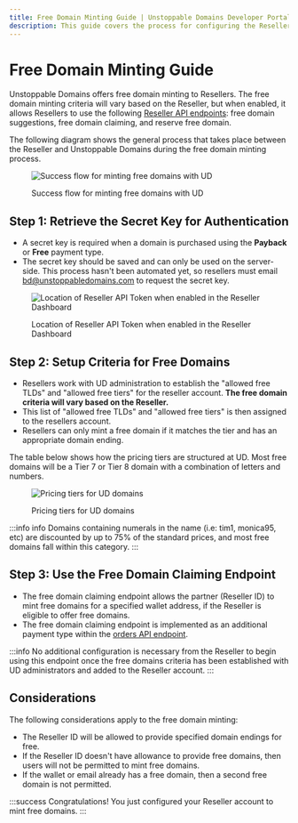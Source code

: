 ```yaml
---
title: Free Domain Minting Guide | Unstoppable Domains Developer Portal
description: This guide covers the process for configuring the Reseller account to mint free domains.
---
```


# Free Domain Minting Guide

Unstoppable Domains offers free domain minting to Resellers. The free domain minting criteria will vary based on the Reseller, but when enabled, it allows Resellers to use the following [Reseller API endpoints](../reseller-api-endpoints.md): free domain suggestions, free domain claiming, and reserve free domain.

The following diagram shows the general process that takes place between the Reseller and Unstoppable Domains during the free domain minting process.

<figure>

![Success flow for minting free domains with UD](/images/free-domain-minting-success-flow.png '#width=80%;')

<figcaption>Success flow for minting free domains with UD</figcaption>
</figure>

## Step 1: Retrieve the Secret Key for Authentication

- A secret key is required when a domain is purchased using the **Payback** or **Free** payment type.
- The secret key should be saved and can only be used on the server-side. This process hasn't been automated yet, so resellers must email [bd@unstoppabledomains.com](mailto:bd@unstoppabledomains.com) to request the secret key.

<figure>

![Location of Reseller API Token when enabled in the Reseller Dashboard](/images/reseller-api-secret.png '#width=80%;')

<figcaption>Location of Reseller API Token when enabled in the Reseller Dashboard</figcaption>
</figure>

## Step 2: Setup Criteria for Free Domains

- Resellers work with UD administration to establish the "allowed free TLDs" and "allowed free tiers" for the reseller account. **The free domain criteria will vary based on the Reseller.**
- This list of "allowed free TLDs" and "allowed free tiers" is then assigned to the resellers account.
- Resellers can only mint a free domain if it matches the tier and has an appropriate domain ending.

The table below shows how the pricing tiers are structured at UD. Most free domains will be a Tier 7 or Tier 8 domain with a combination of letters and numbers.

<figure>

![Pricing tiers for UD domains](/images/domain-pricing-tiers.png '#width=80%;')

<figcaption>Pricing tiers for UD domains</figcaption>
</figure>

:::info info
Domains containing numerals in the name (i.e: tim1, monica95, etc) are discounted by up to 75% of the standard prices, and most free domains fall within this category.
:::

## Step 3: Use the Free Domain Claiming Endpoint

- The free domain claiming endpoint allows the partner (Reseller ID) to mint free domains for a specified wallet address, if the Reseller is eligible to offer free domains.
- The free domain claiming endpoint is implemented as an additional payment type within the [orders API endpoint](../reseller-api-endpoints.md).

:::info
No additional configuration is necessary from the Reseller to begin using this endpoint once the free domains criteria has been established with UD administrators and added to the Reseller account.
:::

## Considerations

The following considerations apply to the free domain minting:

- The Reseller ID will be allowed to provide specified domain endings for free.
- If the Reseller ID doesn't have allowance to provide free domains, then users will not be permitted to mint free domains.
- If the wallet or email already has a free domain, then a second free domain is not permitted.

:::success Congratulations!
You just configured your Reseller account to mint free domains.
:::
